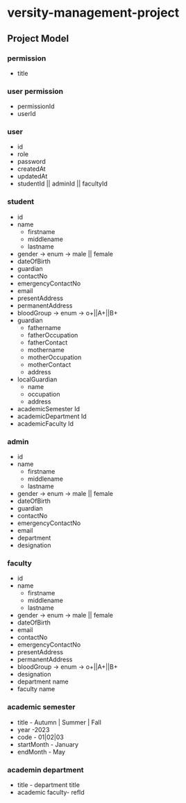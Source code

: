# versity-management-project

## Project Model

### permission

- title

### user permission

- permissionId
- userId

### user

- id
- role
- password
- createdAt
- updatedAt
- studentId || adminId || facultyId

### student

- id
- name
  - firstname
  - middlename
  - lastname
- gender -> enum -> male || female
- dateOfBirth
- guardian
- contactNo
- emergencyContactNo
- email
- presentAddress
- permanentAddress
- bloodGroup -> enum -> o+||A+||B+
- guardian
  - fathername
  - fatherOccupation
  - fatherContact
  - mothername
  - motherOccupation
  - motherContact
  - address
- localGuardian
  - name
  - occupation
  - address
- academicSemester Id
- academicDepartment Id
- academicFaculty Id

### admin

- id
- name
  - firstname
  - middlename
  - lastname
- gender -> enum -> male || female
- dateOfBirth
- guardian
- contactNo
- emergencyContactNo
- email
- department
- designation

### faculty

- id
- name
  - firstname
  - middlename
  - lastname
- gender -> enum -> male || female
- dateOfBirth
- email
- contactNo
- emergencyContactNo
- presentAddress
- permanentAddress
- bloodGroup -> enum -> o+||A+||B+
- designation
- department name
- faculty name

### academic semester

- title - Autumn | Summer | Fall
- year -2023
- code - 01|02|03
- startMonth - January
- endMonth - May

### academin department

- title - department title
- academic faculty- refId
